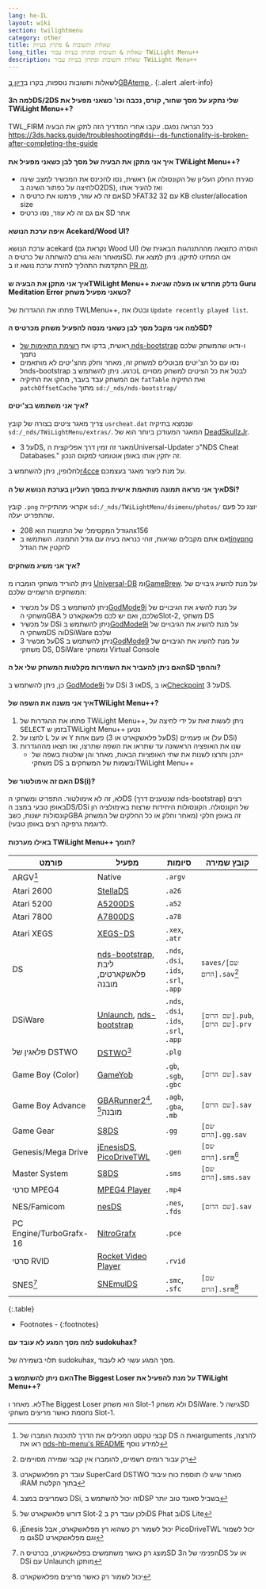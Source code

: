 ```yaml
---
lang: he-IL
layout: wiki
section: twilightmenu
category: other
title: שאלות ותשובות & פתרון בעיות
long_title: שאלות & תשובות ופתרון בעיות עבור TWiLight Menu++
description: שאלות ותשובות ופתרון בעיות עבור TWiLight Menu++
---
```


לשאלות ותשובות נוספות, בקרו ב[דיון בGBAtemp ](https://gbatemp.net/threads/ds-i-3ds-twilight-menu-gui-for-ds-i-games-and-ds-i-menu-replacement.472200/).
{:.alert .alert-info}

#### למה ה3DS/2DS שלי נתקע על מסך שחור, קורס, נכבה וכו' כשאני מפעיל את TWiLight Menu++?
TWL_FIRM ככל הנראה נפגם. עקבו אחרי המדריך הזה לתקן את הבעיה <https://3ds.hacks.guide/troubleshooting#dsi--ds-functionality-is-broken-after-completing-the-guide>

#### איך אני מתקן את הבעיה של מסך לבן כשאני מפעיל את TWiLight Menu++?
- ראשית, נסו להכינס את המכשיר למצב שינה (סגירת החלק העליון של הקונסולה או לחיצה על כפתור השינה בO2DS), ואז להעיר אותו
- אם זה לא עוזר, פרמטו את כרטיס הSD לFAT32 עם 32 KB cluster/allocation size
- אם גם זה לא עוזר, נסו כרטיס SD אחר

#### איפה ערכת הנושא Acekard/Wood UI?
ערכת הנושא acekard (נקראת גם Wood UI) הוסרה כתוצאה מההתנהגות הבאגית שלו ומאחר והוא גורם להשחתה של כרטיס הSD. אנו המתינו לתיקון. ניתן למצא את התקדמות התהליך לחזרת ערכת נושא זו ב [PR זה](https://github.com/DS-Homebrew/TWiLightMenu/pull/1109).

#### איך אני מתקן את הבעיה שTWiLight Menu++ נדלק מחדש או מעלה שגיאת Guru Meditation Error כשאני מפעיל משחק?
פתחו את ההגדרות של TWLMenu++, ובטלו את `Update recently played list`.

#### למה אני מקבל מסך לבן כשאני מנסה להפעיל משחק מכרטיס הSD?
- ראשית, בדקו את [רשימת התאימות של nds-bootstrap](https://docs.google.com/spreadsheets/d/1LRTkXOUXraTMjg1eedz_f7b5jiuyMv2x6e_jY_nyHSc/htmlview#gid=0) ו-ודאו שהמשחק שלכם נתמך
- נסו עם כל הצ'יטים מבוטלים למשחק זה, מאחר וחלק מהצ'יטים לא מותאמים לnds-bootstrap כרגע. ניתן להשתמש ב<kbd class="l">L</kbd> לבטל את כל הציטים למשחק מסויים
- אם המשחק עבד בעבר, מחקו את התיקיה `fatTable` ואת התיקיה `patchOffsetCache` מתוך `sd:/_nds/nds-bootstrap/`

#### איך אני משתמש בצ'יטים?
צריך מאגר ציטים בצורה של קובץ `usrcheat.dat` שנמצא בתיקיה `sd:/_nds/TWiLightMenu/extras/`. המאגר המעודכן ביותר הוא של [DeadSkullzJr](https://gbatemp.net/threads/deadskullzjrs-flashcart-cheat-databases.488711/).
- על 3DS, מאגר זה זמין דרך אפליקצית הUniversal-Updater כ"NDS Cheat Databases." זה יתקין אותו באופן אוטומטי למקום הנכון.

לחלופין, ניתן להשתמש ב[r4cce](http://hp.vector.co.jp/authors/VA013928/soft_en.html) על מנת ליצור מאגר בעצמכם.

#### איך אני מראה תמונה מותאמת אישית במסך העליון בערכת הנושא של הDSi?
קובץ `.png` אקראי מהתיקייה `sd:/_nds/TWiLightMenu/dsimenu/photos/` יוצג כל פעם שהתפריט יעלה.

- הגודל המקסימלי של התמונות הוא 208x156
- אם אתם מקבלים שגיאות, זוהי כנראה בעיה עם גודל התמונה. השתמשו ב[tinypng](https://tinypng.com) להקטין את הגודל

#### איך אני משיג משחקים?
ניתן להוריד משחקי הומברו מ [Universal-DB](https://db.universal-team.net/ds) ומ[GameBrew](https://www.gamebrew.org/wiki/List_of_all_DS_homebrew#Games). על מנת להשיג גיבויים של המשחקים הרשמיים שלכם:
- על מכשיר DS ניתן להשתמש ב[GodMode9i](https://github.com/DS-Homebrew/GodMode9i/releases) על מנת להשיג את הגיבויים של משחקי הGBA שלכם, ואם יש לכם פלאשקארט לSlot-2, משחקי DS
- על מכשיר DSi ניתן להשתמש ב[GodMode9i](https://github.com/DS-Homebrew/GodMode9i/releases) על מנת להשיג את הגיבויים של משחקי הDS והDSiWare שלכם
- על מכשיר 3DS ניתן להשתמש ב[GodMode9](https://github.com/d0k3/GodMode9/releases) על מנת להשיג את הגיבויים של משחקי DS, DSiWare ומשחקי Virtual Console

#### האם ניתן להעביר את השמירות מקלטות המשחק שלי אל הSD וההפך?
כן, ניתן להשתמש ב [GodMode9i](https://github.com/DS-Homebrew/GodMode9i/releases) על DSi או 3DS, או ב[Checkpoint](https://github.com/FlagBrew/Checkpoint/releases) על 3DS.

#### איך אני משנה את השפה שלTWiLight Menu++?
1. פתחו את ההגדרות של TWiLight Menu++, ניתן לעשות זאת על ידי לחיצה על <kbd>SELECT</kbd> בזמן שTWiLight Menu++ נטען
1. לחצו על <kbd class="l">L</kbd> או על <kbd class="face">Y</kbd> פעם אחת (על פלאשקארט או 3DS) או פעמיים (על DSi)
1. שנו את האופציה הראשונה עד שתראו את השפה שתרצו, ואז תצאו מההגדרות
   - ייתכן ותרצו לשנות את שתי האופציות הבאות, מאחר והן שולטות בשפה של משחקי DS ובשמות של המשחקים בTWiLight Menu++

#### האם זה אימולטור של DS(i)?
לא, זה לא אימולטור. התפריט ומשחקי הDS (שנטענים דרך nds-bootstrap) רצים באופן טבעי במצב הDS/DSi של הקונסולה. הקונסולות היחידות שרצות באימולציה הן קונסולות ישנות, כשבGBA זה באופן חלקי (מאחר וחלק או כל החלקים של המשחק לדוגמת גרפיקה רצים באופן טבעי).

#### באילו מערכות TWiLight Menu++ תומך?

| פורמט                   | מפעיל                                          | סיומות                                 | קובץ שמירה                       |
| ----------------------- | ---------------------------------------------- | -------------------------------------- | -------------------------------- |
| ARGV[^1]                | Native                                         | `.argv`                                |                                  |
| Atari 2600              | [StellaDS][stellads]                           | `.a26`                                 |                                  |
| Atari 5200              | [A5200DS][a5200ds]                             | `.a52`                                 |                                  |
| Atari 7800              | [A7800DS][a7800ds]                             | `.a78`                                 |                                  |
| Atari XEGS              | [XEGS-DS][xegs-ds]                             | `.xex`, `.atr`                         |                                  |
| DS                      | [nds-bootstrap][ndsbs], ליבת פלאשקארטים, מובנה | `.nds`, `.dsi`, `.ids`, `.srl`, `.app` | `saves/[שם הרום].sav`[^2]        |
| DSiWare                 | [Unlaunch][unlaunch], [nds-bootstrap][ndsbs]   | `.nds`, `.dsi`, `.ids`, `.srl`, `.app` | `[שם הרום].pub`, `[שם הרום].prv` |
| פלאגין של DSTWO         | [DSTWO][dstwo][^3]                             | `.plg`                                 |                                  |
| Game Boy (Color)        | [GameYob][gameyob]                             | `.gb`, `.sgb`, `.gbc`                  | `[שם הרום].sav`                  |
| Game Boy Advance        | [GBARunner2][gbarunner2][^4], מובנה[^5]        | `.agb`, `.gba`, `.mb`                  | `[שם הרום].sav`                  |
| Game Gear               | [S8DS][s8ds]                                   | `.gg`                                  | `[שם הרום].gg.sav`               |
| Genesis/Mega Drive      | [jEnesisDS][jenesis], [PicoDriveTWL][pdtwl]    | `.gen`                                 | `[שם הרום].srm`[^6]              |
| Master System           | [S8DS][s8ds]                                   | `.sms`                                 | `[שם הרום].sms.sav`              |
| סרטי MPEG4              | [MPEG4 Player][mpeg4player]                    | `.mp4`                                 |                                  |
| NES/Famicom             | [nesDS][nesds]                                 | `.nes`, `.fds`                         | `[שם הרום].sav`                  |
| PC Engine/TurboGrafx-16 | [NitroGrafx][nitrografx]                       | `.pce`                                 |                                  |
| סרטי RVID               | [Rocket Video Player][rvidplayer]              | `.rvid`                                |                                  |
| SNES[^7]                | [SNEmulDS][snemulds]                           | `.smc`, `.sfc`                         | `[שם הרום].srm`[^8]              |
{:.table}

- Footnotes -
{:footnotes}

#### למה מסך המגע לא עובד עם sudokuhax?
תלוי בשמירה של sudokuhax, מסך המגע עשוי לא לעבוד.

#### האם ניתן להשתמש בThe Biggest Loser על מנת להפעיל את TWiLight Menu++?
לא. מאחר וThe Biggest Loser הוא משחק Slot-1 ולא משחק DSiWare. גישה לSD נחסמת כאשר מריצים משחקי Slot-1.

[^1]: קבצי טקסט המכילים את הדרך לתוכנות הומברו של DS ואת הarguments להרצה, ראו את [nds-hb-menu's README](https://github.com/devkitPro/nds-hb-menu#passing-arguments) למידע נוסף
[^2]: רק עבור רומים רשמיים, להומברו אין קבצי שמירה מסויימים
[^3]: עובד רק מפלאשקארט SuperCard DSTWO מאחר שיש לו תוספת כוח עיבוד וRAM בתוך הקלטת
[^4]: כשמריצים במצב DSi, זה יכול להשתמש בDSP בשביל סאונד טוב יותר
[^5]: דורש פלאשקארט של Slot-2 ולכן עובד רק בDS Phat ובDS Lite
[^6]: jEnesis יכול לשמור רק כשהוא רץ מפלאשקארט, אבל PicoDriveTWL יכול לשמור גם מSD וגם מפלאשקארט
[^7]: מוצג רק כאשר משתמשים בפלאשקארט, בכרטיס הSD הפנימי של ה3DS או על DSi עם Unlaunch מותקן
[^8]: יכול לשמור רק כאשר מריצים מפלאשקארט

[a5200ds]: https://github.com/wavemotion-dave/A5200DS
[a7800ds]: https://github.com/wavemotion-dave/A7800DS
[dstwo]: http://eng.supercard.sc
[gameyob]: https://github.com/Drenn1/GameYob
[gbarunner2]: https://github.com/Gericom/GBARunner2
[jenesis]: https://www.gamebrew.org/wiki/JEnesisDS
[mpeg4player]: https://gbatemp.net/threads/544095
[ndsbs]: https://github.com/DS-Homebrew/nds-bootstrap
[nesds]: https://github.com/DS-Homebrew/NesDS
[nitrografx]: https://www.gamebrew.org/wiki/NitroGrafx
[pdtwl]: https://github.com/DS-Homebrew/PicoDriveTWL
[rvidplayer]: https://gbatemp.net/threads/539163
[s8ds]: https://www.gamebrew.org/wiki/S8DS
[snemulds]: https://www.gamebrew.org/wiki/SNEmulDS
[stellads]: https://github.com/wavemotion-dave/StellaDS
[unlaunch]: https://problemkaputt.de/unlaunch.htm
[xegs-ds]: https://github.com/wavemotion-dave/XEGS-DS
